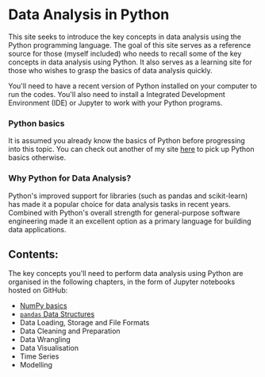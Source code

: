 # Data Analysis in Python

   This site seeks to introduce the key concepts in data analysis using the Python programming language. The goal of this site serves as a reference source for those (myself included) who needs to recall some of the key concepts in data analysis using Python. It also serves as a learning site for those who wishes to grasp the basics of data analysis quickly.

   You'll need to have a recent version of Python installed on your computer to run the codes. You'll also need to install a Integrated Development Environment (IDE) or Jupyter to work with your Python programs.

### Python basics

It is assumed you already know the basics of Python before progressing into this topic. You can check out another of my site [here](https://colintanwh.github.io/python-basics/) to pick up Python basics otherwise.

### Why Python for Data Analysis?

Python's improved support for libraries (such as pandas and scikit-learn) has made it a popular choice for data analysis tasks in recent years. Combined with Python's overall strength for general-purpose software engineering made it an excellent option as a primary language for building data applications. 


## Contents:

The key concepts you'll need to perform data analysis using Python are organised in the following chapters, in the form of Jupyter notebooks hosted on GitHub:

   + [NumPy basics](https://github.com/colintanwh/python-analysis/blob/master/numpy.ipynb)
   + [`pandas` Data Structures](https://github.com/colintanwh/python-analysis/blob/master/pandas.ipynb)
   + Data Loading, Storage and File Formats
   + Data Cleaning and Preparation
   + Data Wrangling
   + Data Visualisation
   + Time Series
   + Modelling

